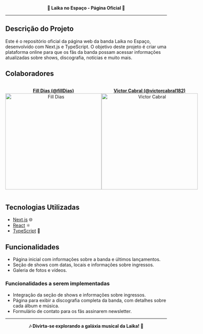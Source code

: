 **<p align="center">🚀 Laika no Espaço - Página Oficial 🎸</p>**

---

## Descrição do Projeto

Este é o repositório oficial da página web da banda Laika no Espaço, desenvolvido com Next.js e TypeScript. O objetivo deste projeto é criar uma plataforma online para que os fãs da banda possam acessar informações atualizadas sobre shows, discografia, notícias e muito mais.

## Colaboradores

<div style="display: flex; justify-content: space-around; flex-direction: row;">
  <div>
    <p align="center">
      <a href="https://github.com/fillDias">
        <strong>Fill Dias (@fillDias)</strong>
      </a>
      <br>
      <img src="https://github.com/fillDias.png" alt="Fill Dias" width="300">
    </p>
  </div>
  <div>
    <p align="center">
      <a href="https://github.com/victorcabral182">
        <strong>Victor Cabral (@victorcabral182)</strong>
      </a>
      <br>
      <img src="https://github.com/victorcabral182.png" alt="Victor Cabral" width="300">
    </p>
  </div>
</div>

## Tecnologias Utilizadas

- [Next.js](https://nextjs.org/) 🌐
- [React](https://reactjs.org/) ⚛️
- [TypeScript](https://www.typescriptlang.org/) 📜

## Funcionalidades

- Página inicial com informações sobre a banda e últimos lançamentos.
- Seção de shows com datas, locais e informações sobre ingressos.
- Galeria de fotos e vídeos.

### Funcionalidades a serem implementadas

- Integração da seção de shows e informações sobre ingressos.
- Página para exibir a discografia completa da banda, com detalhes sobre cada álbum e música.
- Formulário de contato para os fãs assinarem newsletter.

---

**<p align="center">🎶 Divirta-se explorando a galáxia musical da Laika! 🚀</p>**
